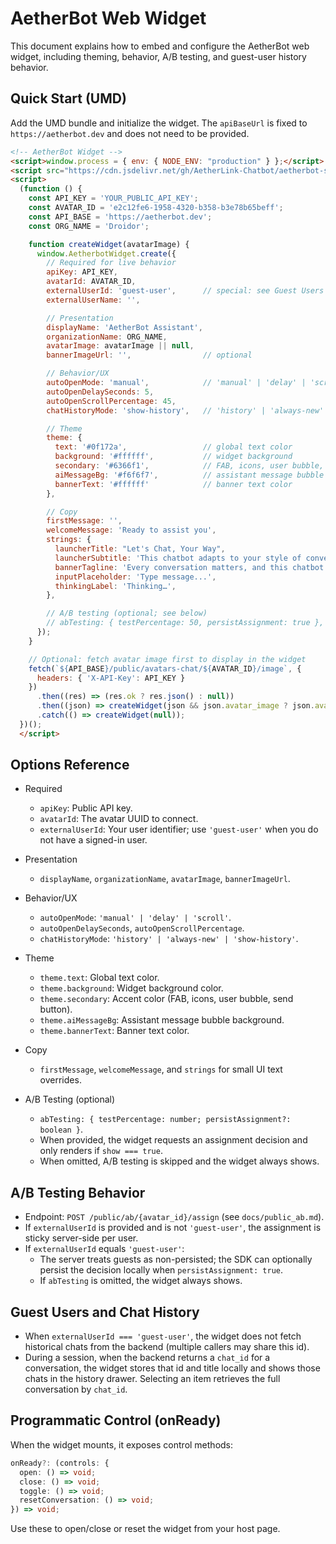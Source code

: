 # AetherBot Web Widget

This document explains how to embed and configure the AetherBot web widget, including theming, behavior, A/B testing, and guest-user history behavior.

## Quick Start (UMD)

Add the UMD bundle and initialize the widget. The `apiBaseUrl` is fixed to `https://aetherbot.dev` and does not need to be provided.

```html
<!-- AetherBot Widget -->
<script>window.process = { env: { NODE_ENV: "production" } };</script>
<script src="https://cdn.jsdelivr.net/gh/AetherLink-Chatbot/aetherbot-sdk@main/dist/aetherbot-sdk.umd.js"></script>
<script>
  (function () {
    const API_KEY = 'YOUR_PUBLIC_API_KEY';
    const AVATAR_ID = 'e2c12fe6-1958-4320-b358-b3e78b65beff';
    const API_BASE = 'https://aetherbot.dev';
    const ORG_NAME = 'Droidor';

    function createWidget(avatarImage) {
      window.AetherbotWidget.create({
        // Required for live behavior
        apiKey: API_KEY,
        avatarId: AVATAR_ID,
        externalUserId: 'guest-user',      // special: see Guest Users below
        externalUserName: '',

        // Presentation
        displayName: 'AetherBot Assistant',
        organizationName: ORG_NAME,
        avatarImage: avatarImage || null,
        bannerImageUrl: '',                // optional

        // Behavior/UX
        autoOpenMode: 'manual',            // 'manual' | 'delay' | 'scroll' | 'hybrid'
        autoOpenDelaySeconds: 5,
        autoOpenScrollPercentage: 45,
        chatHistoryMode: 'show-history',   // 'history' | 'always-new' | 'show-history'

        // Theme
        theme: {
          text: '#0f172a',                 // global text color
          background: '#ffffff',           // widget background
          secondary: '#6366f1',            // FAB, icons, user bubble, send button
          aiMessageBg: '#f6f6f7',          // assistant message bubble background
          bannerText: '#ffffff'            // banner text color
        },

        // Copy
        firstMessage: '',
        welcomeMessage: 'Ready to assist you',
        strings: {
          launcherTitle: "Let's Chat, Your Way",
          launcherSubtitle: 'This chatbot adapts to your style of conversation.',
          bannerTagline: 'Every conversation matters, and this chatbot makes it worthwhile.',
          inputPlaceholder: 'Type message...',
          thinkingLabel: 'Thinking…',
        },

        // A/B testing (optional; see below)
        // abTesting: { testPercentage: 50, persistAssignment: true },
      });
    }

    // Optional: fetch avatar image first to display in the widget
    fetch(`${API_BASE}/public/avatars-chat/${AVATAR_ID}/image`, {
      headers: { 'X-API-Key': API_KEY }
    })
      .then((res) => (res.ok ? res.json() : null))
      .then((json) => createWidget(json && json.avatar_image ? json.avatar_image : null))
      .catch(() => createWidget(null));
  })();
  </script>
```

## Options Reference

- Required

  - `apiKey`: Public API key.
  - `avatarId`: The avatar UUID to connect.
  - `externalUserId`: Your user identifier; use `'guest-user'` when you do not have a signed-in user.
- Presentation

  - `displayName`, `organizationName`, `avatarImage`, `bannerImageUrl`.
- Behavior/UX

  - `autoOpenMode`: `'manual' | 'delay' | 'scroll'`.
  - `autoOpenDelaySeconds`, `autoOpenScrollPercentage`.
  - `chatHistoryMode`: `'history' | 'always-new' | 'show-history'`.
- Theme

  - `theme.text`: Global text color.
  - `theme.background`: Widget background color.
  - `theme.secondary`: Accent color (FAB, icons, user bubble, send button).
  - `theme.aiMessageBg`: Assistant message bubble background.
  - `theme.bannerText`: Banner text color.
- Copy

  - `firstMessage`, `welcomeMessage`, and `strings` for small UI text overrides.
- A/B Testing (optional)

  - `abTesting: { testPercentage: number; persistAssignment?: boolean }`.
  - When provided, the widget requests an assignment decision and only renders if `show === true`.
  - When omitted, A/B testing is skipped and the widget always shows.

## A/B Testing Behavior

- Endpoint: `POST /public/ab/{avatar_id}/assign` (see `docs/public_ab.md`).
- If `externalUserId` is provided and is not `'guest-user'`, the assignment is sticky server-side per user.
- If `externalUserId` equals `'guest-user'`:
  - The server treats guests as non-persisted; the SDK can optionally persist the decision locally when `persistAssignment: true`.
  - If `abTesting` is omitted, the widget always shows.

## Guest Users and Chat History

- When `externalUserId === 'guest-user'`, the widget does not fetch historical chats from the backend (multiple callers may share this id).
- During a session, when the backend returns a `chat_id` for a conversation, the widget stores that id and title locally and shows those chats in the history drawer. Selecting an item retrieves the full conversation by `chat_id`.

## Programmatic Control (onReady)

When the widget mounts, it exposes control methods:

```ts
onReady?: (controls: {
  open: () => void;
  close: () => void;
  toggle: () => void;
  resetConversation: () => void;
}) => void;
```

Use these to open/close or reset the widget from your host page.
